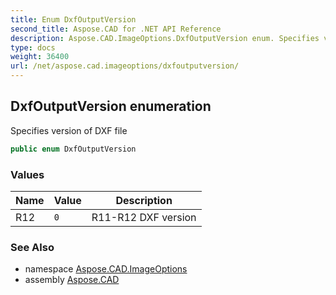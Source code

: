 ```yaml
---
title: Enum DxfOutputVersion
second_title: Aspose.CAD for .NET API Reference
description: Aspose.CAD.ImageOptions.DxfOutputVersion enum. Specifies version of DXF file
type: docs
weight: 36400
url: /net/aspose.cad.imageoptions/dxfoutputversion/
---
```

## DxfOutputVersion enumeration

Specifies version of DXF file

```csharp
public enum DxfOutputVersion
```

### Values

| Name | Value | Description |
| --- | --- | --- |
| R12 | `0` | R11-R12 DXF version |

### See Also

* namespace [Aspose.CAD.ImageOptions](../../aspose.cad.imageoptions/)
* assembly [Aspose.CAD](../../)


